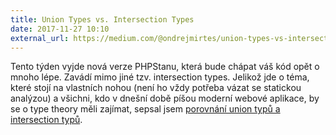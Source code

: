```yaml
---
title: Union Types vs. Intersection Types
date: 2017-11-27 10:10
external_url: https://medium.com/@ondrejmirtes/union-types-vs-intersection-types-fd44a8eacbb
---
```


Tento týden vyjde nová verze PHPStanu, která bude chápat váš kód opět o mnoho lépe. Zavádí mimo jiné tzv. intersection types. Jelikož jde o téma, které stojí na vlastních nohou (není ho vždy potřeba vázat se statickou analýzou) a všichni, kdo v dnešní době píšou moderní webové aplikace, by se o type theory měli zajímat, sepsal jsem [porovnání union typů a intersection typů](https://medium.com/@ondrejmirtes/union-types-vs-intersection-types-fd44a8eacbb).
